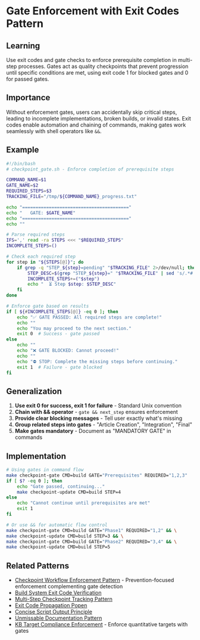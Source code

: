 # Gate Enforcement with Exit Codes Pattern

## Learning
Use exit codes and gate checks to enforce prerequisite completion in multi-step processes. Gates act as quality checkpoints that prevent progression until specific conditions are met, using exit code 1 for blocked gates and 0 for passed gates.

## Importance
Without enforcement gates, users can accidentally skip critical steps, leading to incomplete implementations, broken builds, or invalid states. Exit codes enable automation and chaining of commands, making gates work seamlessly with shell operators like `&&`.

## Example
```bash
#!/bin/bash
# checkpoint_gate.sh - Enforce completion of prerequisite steps

COMMAND_NAME=$1
GATE_NAME=$2
REQUIRED_STEPS=$3
TRACKING_FILE="/tmp/${COMMAND_NAME}_progress.txt"

echo "========================================"
echo "   GATE: $GATE_NAME"
echo "========================================"
echo ""

# Parse required steps
IFS=',' read -ra STEPS <<< "$REQUIRED_STEPS"
INCOMPLETE_STEPS=()

# Check each required step
for step in "${STEPS[@]}"; do
    if grep -q "STEP_${step}=pending" "$TRACKING_FILE" 2>/dev/null; then
        STEP_DESC=$(grep "STEP_${step}=" "$TRACKING_FILE" | sed 's/.*# //')
        INCOMPLETE_STEPS+=("$step")
        echo "  ⏳ Step $step: $STEP_DESC"
    fi
done

# Enforce gate based on results
if [ ${#INCOMPLETE_STEPS[@]} -eq 0 ]; then
    echo "✅ GATE PASSED: All required steps are complete!"
    echo ""
    echo "You may proceed to the next section."
    exit 0  # Success - gate passed
else
    echo ""
    echo "❌ GATE BLOCKED: Cannot proceed!"
    echo ""
    echo "⛔ STOP: Complete the missing steps before continuing."
    exit 1  # Failure - gate blocked
fi
```

## Generalization
1. **Use exit 0 for success, exit 1 for failure** - Standard Unix convention
2. **Chain with && operator** - `gate && next_step` ensures enforcement
3. **Provide clear blocking messages** - Tell user exactly what's missing
4. **Group related steps into gates** - "Article Creation", "Integration", "Final"
5. **Make gates mandatory** - Document as "MANDATORY GATE" in commands

## Implementation
```bash
# Using gates in command flow
make checkpoint-gate CMD=build GATE="Prerequisites" REQUIRED="1,2,3"
if [ $? -eq 0 ]; then
    echo "Gate passed, continuing..."
    make checkpoint-update CMD=build STEP=4
else
    echo "Cannot continue until prerequisites are met"
    exit 1
fi

# Or use && for automatic flow control
make checkpoint-gate CMD=build GATE="Phase1" REQUIRED="1,2" && \
make checkpoint-update CMD=build STEP=3 && \
make checkpoint-gate CMD=build GATE="Phase2" REQUIRED="3,4" && \
make checkpoint-update CMD=build STEP=5
```

## Related Patterns
- [Checkpoint Workflow Enforcement Pattern](checkpoint-workflow-enforcement-pattern.md) - Prevention-focused enforcement complementing gate detection
- [Build System Exit Code Verification](build-system-exit-code-verification.md)
- [Multi-Step Checkpoint Tracking Pattern](multi-step-checkpoint-tracking-pattern.md)
- [Exit Code Propagation Popen](exit-code-propagation-popen.md)
- [Concise Script Output Principle](concise-script-output-principle.md)
- [Unmissable Documentation Pattern](unmissable-documentation-pattern.md)
- [KB Target Compliance Enforcement](kb-target-compliance-enforcement.md) - Enforce quantitative targets with gates